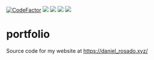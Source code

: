 [![CodeFactor](https://www.codefactor.io/repository/github/MP3Martin/mp3martin-website/badge)](#/)
[<img src="https://img.shields.io/github/license/MP3Martin/mp3martin-website">](#/)
[<img src="https://img.shields.io/github/stars/MP3Martin/mp3martin-website?style=flat">](#/)
[<img src="https://img.shields.io/github/forks/MP3Martin/mp3martin-website?style=flat">](#/)
[<img src="https://img.shields.io/github/issues/MP3Martin/mp3martin-website">](#/)

# portfolio

Source code for my website at https://daniel_rosado.xyz/
